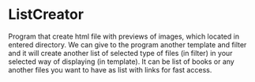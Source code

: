 # ListCreator
Program that create html file with previews of images, which located in entered directory. We can give to the program another template and filter and it will create another list of selected type of files (in filter) in your selected way of displaying (in template). It can be list of books or any another files you want to have as list with links for fast access.
